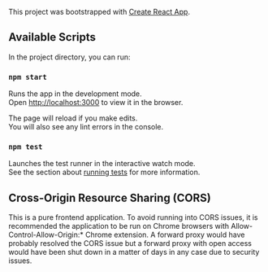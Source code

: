 This project was bootstrapped with [Create React App](https://github.com/facebookincubator/create-react-app).

## Available Scripts

In the project directory, you can run:

### `npm start`

Runs the app in the development mode.<br>
Open [http://localhost:3000](http://localhost:3000) to view it in the browser.

The page will reload if you make edits.<br>
You will also see any lint errors in the console.

### `npm test`

Launches the test runner in the interactive watch mode.<br>
See the section about [running tests](#running-tests) for more information.

## Cross-Origin Resource Sharing (CORS)

This is a pure frontend application. To avoid running into CORS issues, it is recommended the application to be run on Chrome browsers with Allow-Control-Allow-Origin:* Chrome extension. A forward proxy would have probably resolved the CORS issue but a forward proxy with open access would have been shut down in a matter of days in any case due to security issues.
